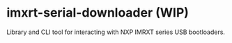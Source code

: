# imxrt-serial-downloader (WIP)

Library and CLI tool for interacting with NXP IMRXT series USB bootloaders.
